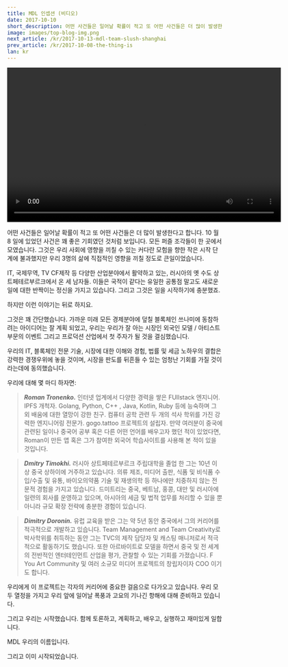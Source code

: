 ```yaml
---
title: MDL 인셉션 (비디오)
date: 2017-10-10
short_description: 어떤 사건들은 일어날 확률이 적고 또 어떤 사건들은 더 많이 발생한다고 합니다. 10 월 8 일에 있었던 사건은 꽤 좋은 기회였던 것처럼 보입니다.
image: images/top-blog-img.png
next_article: /kr/2017-10-13-mdl-team-slush-shanghai
prev_article: /kr/2017-10-08-the-thing-is
lan: kr
---
```


<video width="640" height="360" controls>
  <source src="https://ipfs.io/ipfs/QmeqKazV19qNmysr6yfuxmVujN2wq6fzJqZUZhqSSCRo46" type="video/mp4">
Your browser does not support the video tag.
</video>

어떤 사건들은 일어날 확률이 적고 또 어떤 사건들은 더 많이 발생한다고 합니다. 10 월 8 일에 있었던 사건은 꽤 좋은 기회였던 것처럼 보입니다. 모든 퍼즐 조각들이 한 곳에서 모였습니다. 그것은 우리 사회에 영향을 끼칠 수 있는 커다란 모험을 향한 작은 시작 단계에 불과했지만 우리 3명의 삶에 직접적인 영향을 끼칠 정도로 큰일이었습니다.

IT, 국제무역, TV CF제작 등 다양한 산업분야에서 활약하고 있는, 러시아의 옛 수도 상트페테르부르크에서 온 세 남자들. 이들은 국적이 같다는 유일한 공통점 말고도 새로운 일에 대한 반짝이는 정신을 가지고 있습니다. 그리고 그것은 일을 시작하기에 충분했죠.

하지만 이런 이야기는 뒤로 하지요.

그것은 꽤 간단했습니다. 가까운 미래 모든 경제분야에 덮칠 블록체인 쓰나미에 동참하려는 아이디어는 잘 계획 되었고, 우리는 우리가 잘 아는 시장인 외국인 모델 / 아티스트 부문의 이벤트 그리고 프로덕션 산업에서 첫 주자가 될 것을 결심했습니다.

우리의 IT, 블록체인 전문 기술, 시장에 대한 이해와 경험, 법률 및 세금 노하우의 결합은 강력한 경쟁우위에 놓을 것이며, 시장을 판도를 뒤흔들 수 있는 엄청난 기회를 가질 것이라는데에 동의했습니다.  

우리에 대해 몇 마디 하자면:

>***Roman Tronenko.***
인터넷 업계에서 다양한 경력을 쌓은 FUllstack 엔지니어. IPFS 개척자. Golang, Python, C++ , Java, Kotlin, Ruby 등에 능숙하며 그 외 배움에 대한 열망이 강한 친구. 컴퓨터 공학 관련 두 개의 석사 학위를 가진 강력한 엔지니어링 전문가. gogo.tattoo 프로젝트의 설립자. 만약 여러분이 중국에 관련된 일이나 중국어 공부 혹은 다른 어떤 언어를 배우고자 했던 적이 있었다면, Roman이 만든 앱 혹은 그가 참여한 외국어 학습사이트를 사용해 본 적이 있을 것입니다.

>***Dmitry Timokhi.***
러시아 상트페테르부르크 주립대학을 졸업 한 그는 10년 이상 중국 상하이에 거주하고 있습니다. 의류 제조, 미디어 출판, 식품 및 비식품 수입/수출 및 유통, 바이오의약품 기술 및 재생의학 등 하나에만 치중하지 않는 전문적 경험을 가지고 있습니다.
드미트리는 중국, 베트남, 홍콩, 대만 및 러시아에 일련의 회사를 운영하고 있으며, 아시아의 세금 및 법적 업무를 처리할 수 있을 뿐 아니라 규모 확장 전략에 충분한 경험이 있습니다.

>***Dimitry Doronin.***
유럽 ​​교육을 받은 그는 약 5년 동안 중국에서 그의 커리어를 적극적으로 개발하고 있습니다. Team Management and Team Creativity로 박사학위를 취득하는 동안 그는 TVC의 제작 담당자 및 캐스팅 매니저로서 적극적으로 활동하기도 했습니다.
또한 아르바이트로 모델을 하면서 중국 및 전 세계의 전반적인 엔터테인먼트 산업을 평가, 관찰할 수 있는 기회를 가졌습니다. F You Art Community 및 여러 소규모 미디어 프로젝트의 창립자이자 COO 이기도 합니다.

우리에게 이 프로젝트는 각자의 커리어에 중요한 걸음으로 다가오고 있습니다.
우리 모두 열정을 가지고 우리 앞에 일어날 폭풍과 고요의 기나긴 항해에 대해 준비하고 있습니다.

그리고 우리는 시작했습니다. 함께 토론하고, 계획하고, 배우고, 실행하고 재미있게 일합니다.

MDL 우리의 이름입니다.

그리고 이미 시작되었습니다.
